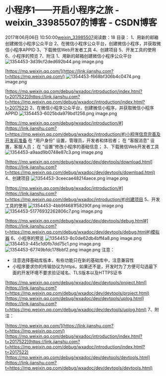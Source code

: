 # 小程序1——开启小程序之旅 - weixin_33985507的博客 - CSDN博客
2017年06月06日 10:50:00[weixin_33985507](https://me.csdn.net/weixin_33985507)阅读数：18
目录：
1、用新的邮箱创建微信小程序公众平台
2、在微信小程序公众平台，创建微信小程序，并获取微信小程序APPID
3、下载微信Web开发者工具
4、创建项目
5、开发工具的使用
6、小程序的预览
7、附注
1、用新的邮箱创建微信小程序公众平台
![1354453-3d39cf2ded692b44.png](https://upload-images.jianshu.io/upload_images/1354453-3d39cf2ded692b44.png)
image.png
> 
[https://mp.weixin.qq.com/](https://link.jianshu.com?t=https://mp.weixin.qq.com/)
![1354453-f668bf306b4c0474.png](https://upload-images.jianshu.io/upload_images/1354453-f668bf306b4c0474.png)
image.png
> 
[https://mp.weixin.qq.com/debug/wxadoc/introduction/index.html?t=2017522](https://link.jianshu.com?t=https://mp.weixin.qq.com/debug/wxadoc/introduction/index.html?t=2017522)
2、在微信小程序公众平台，创建微信小程序，并获取微信小程序APPID
![1354453-6025bda979bd1256.png](https://upload-images.jianshu.io/upload_images/1354453-6025bda979bd1256.png)
image.png
> 
[https://mp.weixin.qq.com/debug/wxadoc/introduction/#](https://link.jianshu.com?t=https://mp.weixin.qq.com/debug/wxadoc/introduction/#)小程序信息完善及开发前准备
在 “用户身份” 设置，管理员，开发者和体验者；
在 “客服消息” 设置，客服人员；
在 “设置”修改小程序的基础信息；
3、下载微信Web开发者工具
![1354453-a9aad9b0748e87c3.png](https://upload-images.jianshu.io/upload_images/1354453-a9aad9b0748e87c3.png)
image.png
> 
[https://mp.weixin.qq.com/debug/wxadoc/dev/devtools/download.html](https://link.jianshu.com?t=https://mp.weixin.qq.com/debug/wxadoc/dev/devtools/download.html)
4、创建项目
![1354453-3ceecae48214aece.png](https://upload-images.jianshu.io/upload_images/1354453-3ceecae48214aece.png)
image.png
> 
[https://mp.weixin.qq.com/debug/wxadoc/introduction/#](https://link.jianshu.com?t=https://mp.weixin.qq.com/debug/wxadoc/introduction/#)创建项目
5、开发工具的使用
![1354453-4bb9f4681f58290f.png](https://upload-images.jianshu.io/upload_images/1354453-4bb9f4681f58290f.png)
image.png
![1354453-51776932262806c7.png](https://upload-images.jianshu.io/upload_images/1354453-51776932262806c7.png)
image.png
> 
[https://mp.weixin.qq.com/debug/wxadoc/dev/devtools/debug.html#](https://link.jianshu.com?t=https://mp.weixin.qq.com/debug/wxadoc/dev/devtools/debug.html#)模拟器
6、小程序的预览
![1354453-8c0de62db4bff4a8.png](https://upload-images.jianshu.io/upload_images/1354453-8c0de62db4bff4a8.png)
image.png
![1354453-445c1d0fb7dd75c1.png](https://upload-images.jianshu.io/upload_images/1354453-445c1d0fb7dd75c1.png)
image.png
![1354453-67749bfdc178bbf2.png](https://upload-images.jianshu.io/upload_images/1354453-67749bfdc178bbf2.png)
image.png
注意：
- 注意选择基础库版本，有些功能只在新的基础库中，注意兼容性
- 小程序要求你的传输协议为https，如果还不是，开发时为了方便可勾选最下面的开发环境不要求验证域名、TLS版本以及HTTPS证书
> 
[https://mp.weixin.qq.com/debug/wxadoc/dev/devtools/project.html](https://link.jianshu.com?t=https://mp.weixin.qq.com/debug/wxadoc/dev/devtools/project.html)
[https://mp.weixin.qq.com/debug/wxadoc/dev/devtools/uplog.html](https://link.jianshu.com?t=https://mp.weixin.qq.com/debug/wxadoc/dev/devtools/uplog.html)
7、附注：
> 
[https://mp.weixin.qq.com/](https://link.jianshu.com?t=https://mp.weixin.qq.com/)
[https://mp.weixin.qq.com/debug/wxadoc/introduction/index.html?t=2017522](https://link.jianshu.com?t=https://mp.weixin.qq.com/debug/wxadoc/introduction/index.html?t=2017522)
[https://mp.weixin.qq.com/debug/wxadoc/dev/devtools/devtools.html](https://link.jianshu.com?t=https://mp.weixin.qq.com/debug/wxadoc/dev/devtools/devtools.html)
